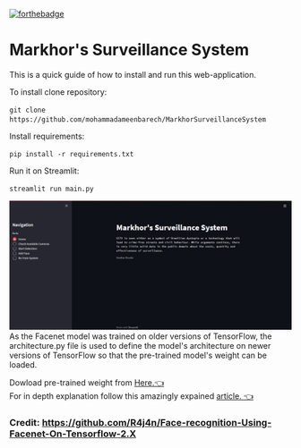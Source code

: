 [![forthebadge](https://forthebadge.com/images/badges/made-with-python.svg)](https://forthebadge.com)


# Markhor's Surveillance System

This is a quick guide of how to install and run this web-application.

To install clone repository:

`git clone https://github.com/mohammadameenbarech/MarkhorSurveillanceSystem`

Install requirements:

`pip install -r requirements.txt`

Run it on Streamlit:

`streamlit run main.py`

![Alt Text](MEDIA/Snap.jpg) <br>
As the Facenet model was trained on older versions of TensorFlow, the architecture.py file is used to define the model's architecture on newer versions of TensorFlow so that the pre-trained model's weight can be loaded.<br>

 Dowload pre-trained weight from [Here.👈](https://drive.google.com/drive/folders/1scGoVCQp-cNwKTKOUqevCP1N2LlyXU3l?usp=sharing) <br>
For in depth explanation follow this amazingly expained [article. 👈](https://arsfutura.com/magazine/face-recognition-with-facenet-and-mtcnn/)


### Credit: https://github.com/R4j4n/Face-recognition-Using-Facenet-On-Tensorflow-2.X
